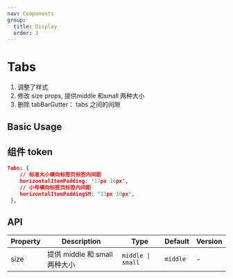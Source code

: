 ```yaml
---
nav: Components
group:
  title: Display
  order: 3
---
```


# Tabs

1. 调整了样式
2. 修改 size props, 提供middle 和small 两种大小
3. 删除 tabBarGutter： tabs 之间的间隙

## Basic Usage

<code src="./demos/basic.tsx"></code>

## 组件 token

```json
Tabs: {
    // 标准大小横向标签页标签内间距
    horizontalItemPadding: '17px 16px',
    // 小号横向标签页标签内间距
    horizontalItemPaddingSM: '13px 10px',
 },
```

## API

| Property | Description                   | Type              | Default  | Version |
| -------- | ----------------------------- | ----------------- | -------- | ------- |
| size     | 提供 middle 和 small 两种大小 | `middle \| small` | `middle` | -       |
